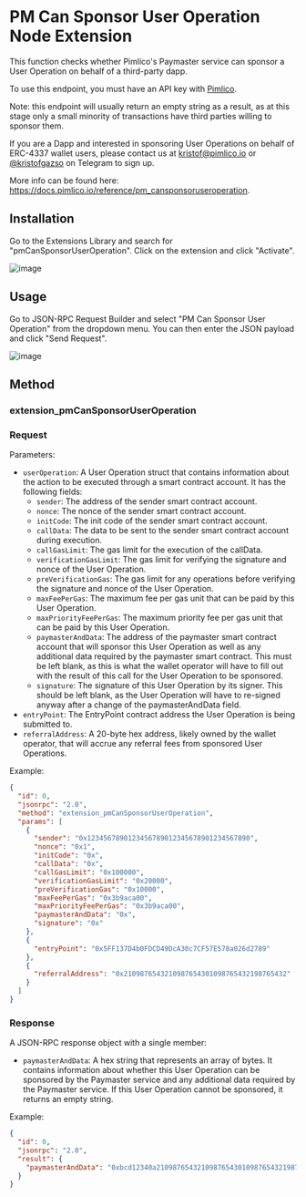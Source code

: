 # PM Can Sponsor User Operation Node Extension

This function checks whether Pimlico's Paymaster service can sponsor a User Operation on behalf of a third-party dapp.

To use this endpoint, you must have an API key with [Pimlico](https://pimlico.io).

Note: this endpoint will usually return an empty string as a result, as at this stage only a small minority of
transactions have third parties willing to sponsor them.

If you are a Dapp and interested in sponsoring User Operations on behalf of ERC-4337 wallet users, please contact us at
kristof@pimlico.io or [@kristofgazso](https://t.me/kristofgazso) on Telegram to sign up.

More info can be found here: https://docs.pimlico.io/reference/pm_cansponsoruseroperation.

## Installation

Go to the Extensions Library and search for "pmCanSponsorUserOperation". Click on the extension and click
"Activate".

![image](https://github.com/Tenderly/node-extensions-library/assets/26412515/1deddc39-94a5-4774-9b05-a508b435a470)

## Usage

Go to JSON-RPC Request Builder and select "PM Can Sponsor User Operation" from the dropdown menu. You can then enter the JSON payload and click "Send Request".

![image](https://github.com/Tenderly/node-extensions-library/assets/26412515/82bc7d44-83f0-4e98-8277-90913367eac3)

## Method

### **extension_pmCanSponsorUserOperation**

### Request

Parameters:

- `userOperation`: A User Operation struct that contains information about the action to be executed through a smart contract account. It has the following fields:
  - `sender`: The address of the sender smart contract account.
  - `nonce`: The nonce of the sender smart contract account.
  - `initCode`: The init code of the sender smart contract account.
  - `callData`: The data to be sent to the sender smart contract account during execution.
  - `callGasLimit`: The gas limit for the execution of the callData.
  - `verificationGasLimit`: The gas limit for verifying the signature and nonce of the User Operation.
  - `preVerificationGas`: The gas limit for any operations before verifying the signature and nonce of the User Operation.
  - `maxFeePerGas`: The maximum fee per gas unit that can be paid by this User Operation.
  - `maxPriorityFeePerGas`: The maximum priority fee per gas unit that can be paid by this User Operation.
  - `paymasterAndData`: The address of the paymaster smart contract account that will sponsor this User Operation as well as any additional data required by the paymaster smart contract. This must be left blank, as this is what the wallet operator will have to fill out with the result of this call for the User Operation to be sponsored.
  - `signature`: The signature of this User Operation by its signer. This should be left blank, as the User Operation will have to re-signed anyway after a change of the paymasterAndData field.
- `entryPoint`: The EntryPoint contract address the User Operation is being submitted to.
- `referralAddress`: A 20-byte hex address, likely owned by the wallet operator, that will accrue any referral fees from sponsored User Operations.

Example:
```json
{
  "id": 0,
  "jsonrpc": "2.0",
  "method": "extension_pmCanSponsorUserOperation",
  "params": [
    {
      "sender": "0x1234567890123456789012345678901234567890",
      "nonce": "0x1",
      "initCode": "0x",
      "callData": "0x",
      "callGasLimit": "0x100000",
      "verificationGasLimit": "0x20000",
      "preVerificationGas": "0x10000",
      "maxFeePerGas": "0x3b9aca00",
      "maxPriorityFeePerGas": "0x3b9aca00",
      "paymasterAndData": "0x",
      "signature": "0x"
    },
    {
      "entryPoint": "0x5FF137D4b0FDCD49DcA30c7CF57E578a026d2789"
    },
    {
      "referralAddress": "0x2109876543210987654301098765432198765432"
    }
  ]
}
```

### Response

A JSON-RPC response object with a single member:
 - `paymasterAndData`: A hex string that represents an array of bytes. It contains information about whether this User Operation can be sponsored by the Paymaster service and any additional data required by the Paymaster service. If this User Operation cannot be sponsored, it returns an empty string.

Example:
```json
{
  "id": 0,
  "jsonrpc": "2.0",
  "result": {
    "paymasterAndData": "0xbcd12340a2109876543210987654301098765432198765432"
  }
}
```
